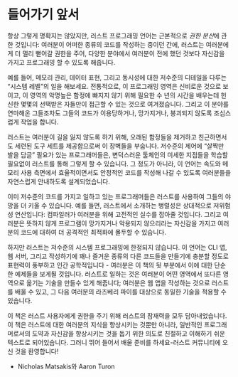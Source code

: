 # 들어가기 앞서

항상 그렇게 명확지는 않았지만, 러스트 프로그래밍 언어는 근본적으로 *권한 분산*에
관한 것입니다: 여러분이 어떠한 종류의 코드를 작성하는 중이던 간에, 러스트는
여러분에게 더 멀리 뻗어갈 권한을 주어, 다양한 분야에서 여러분이 전에 했던 것보다
자신감을 가지고 프로그래밍 할 수 있도록 해줍니다.

예를 들어, 메모리 관리, 데이터 표현, 그리고 동시성에 대한 저수준의 디테일을
다루는 “시스템 레벨”의 일을 해보세요. 전통적으로, 이 프로그래밍 영역은 신비로운
것으로 보이고, 이 영역의 악명높은 함정에 빠지지 않기 위해 필요한 수 년의 시간을
배우는데 헌신한 몇몇의 선택받은 자들만이 접근할 수 있는 것으로 여겨졌습니다.
그리고 이 분야를 연마해온 그들조차도 그들의 코드가 이용당하거나, 망가지거나,
붕괴되지 않도록 조심스럽게 작업을 합니다.

러스트는 여러분이 길을 잃지 않도록 하기 위해, 오래된 함정들을 제거하고
친근하면서도 세련된 도구 세트를 제공함으로써 이 장벽들을 부숩니다. 저수준의
제어에 “살짝만 발을 담글” 필요가 있는 프로그래머들은, 변덕스러운 툴체인의
미세한 지점들을 학습할 필요없이 러스트를 통해 그렇게 할 수 있습니다. 그
정도가 아니라, 이 언어는 속도와 메모리 사용 측면에서 효율적이면서도
안정적인 코드를 작성해 나갈 수 있도록 여러분들을 자연스럽게 안내하도록
설계되었습니다.

이미 저수준의 코드를 가지고 일하고 있는 프로그래머들은 러스트를 사용하여 그들의
야망을 더 키울 수 있습니다. 예를 들면, 러스트에서 소개하는 병렬성은 상대적으로
저위험성 연산입니다: 컴파일러가 여러분을 위해 고전적인 실수를 잡아줄 것입니다.
그리고 여러분은 뜻하지 않게 프로그램이 망가지거나 악용되지 않으리라는 자신감을 가지고
여러분의 코드에 대하여 더 공격적인 최적화에 몰두할 수 있습니다.

하지만 러스트는 저수준의 시스템 프로그래밍에 한정되지 않습니다. 이 언어는 CLI 앱,
웹 서버, 그리고 작성하기에 꽤나 즐거운 종류의 다른 코드들을 만들기에 충분할 정도로
표현력이 풍부하고 인간 공학적입니다 - 여러분은 이 책의 뒷 부분에서 이에 대한 단순한
예제들을 보게될 것입니다. 러스트로 일하는 것은 여러분이 어떤 영역에서 또다른 영역으로
옮기는 기술을 만들수 있게 해줍니다; 여러분은 웹 앱을 작성하는 것으로 러스트를 배울 수
있고, 그 다음 여러분의 라즈베리 파이를 대상으로 동일한 기술을 적용할 수 있습니다.

이 책은 러스트 사용자에게 권한을 주기 위해 러스트의 잠재력을 모두 담아내었습니다. 이 책은
러스트에 대한 여러분의 지식을 향상시키는 것뿐만 아니라, 일반적인 프로그래머로서의 도약과
자신감을 향상시키는 것을 돕기 위한 의도로 친절하고 이해하기 쉬운 텍스트로 되어있습니다.
그러니 뛰어 들어서 배울 준비를 하세요-러스트 커뮤니티에 오신 것을 환영합니다!

- Nicholas Matsakis와 Aaron Turon
